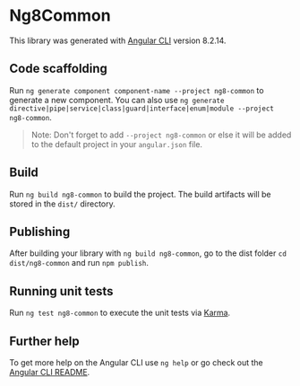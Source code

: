# Ng8Common

This library was generated with [Angular CLI](https://github.com/angular/angular-cli) version 8.2.14.

## Code scaffolding

Run `ng generate component component-name --project ng8-common` to generate a new component. You can also use `ng generate directive|pipe|service|class|guard|interface|enum|module --project ng8-common`.
> Note: Don't forget to add `--project ng8-common` or else it will be added to the default project in your `angular.json` file. 

## Build

Run `ng build ng8-common` to build the project. The build artifacts will be stored in the `dist/` directory.

## Publishing

After building your library with `ng build ng8-common`, go to the dist folder `cd dist/ng8-common` and run `npm publish`.

## Running unit tests

Run `ng test ng8-common` to execute the unit tests via [Karma](https://karma-runner.github.io).

## Further help

To get more help on the Angular CLI use `ng help` or go check out the [Angular CLI README](https://github.com/angular/angular-cli/blob/master/README.md).
